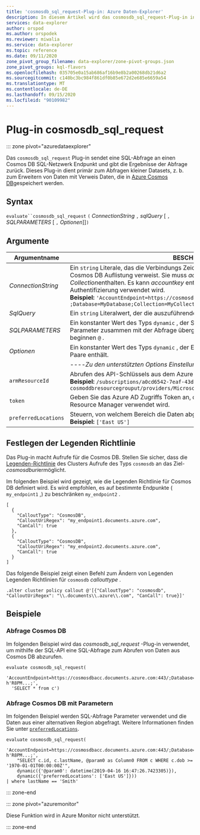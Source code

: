 ```yaml
---
title: 'cosmosdb_sql_request-Plug-in: Azure Daten-Explorer'
description: In diesem Artikel wird das cosmosdb_sql_request-Plug-in in Azure Daten-Explorer beschrieben.
services: data-explorer
author: orspod
ms.author: orspodek
ms.reviewer: miwalia
ms.service: data-explorer
ms.topic: reference
ms.date: 09/11/2020
zone_pivot_group_filename: data-explorer/zone-pivot-groups.json
zone_pivot_groups: kql-flavors
ms.openlocfilehash: 035705e0a15ab686af16b9e8b2a00268db21d6a2
ms.sourcegitcommit: c140bc3bc984f861df0b85e672d2e685e6659a54
ms.translationtype: MT
ms.contentlocale: de-DE
ms.lasthandoff: 09/15/2020
ms.locfileid: "90109982"
---
```

# <a name="cosmosdb_sql_request-plugin"></a>Plug-in cosmosdb_sql_request

::: zone pivot="azuredataexplorer"

Das `cosmosdb_sql_request` Plug-in sendet eine SQL-Abfrage an einen Cosmos DB SQL-Netzwerk Endpunkt und gibt die Ergebnisse der Abfrage zurück. Dieses Plug-in dient primär zum Abfragen kleiner Datasets, z. b. zum Erweitern von Daten mit Verweis Daten, die in [Azure Cosmos DB](/azure/cosmos-db/)gespeichert werden.

## <a name="syntax"></a>Syntax

`evaluate``cosmosdb_sql_request` `(` *ConnectionString* `,` *sqlQuery* [ `,` *SQLPARAMETERS* [ `,` *Optionen*]]`)`

## <a name="arguments"></a>Argumente

|Argumentname | BESCHREIBUNG | Erforderlich/optional | 
|---|---|---|
| *ConnectionString* | Ein `string` Literale, das die Verbindungs Zeichenfolge angibt, die auf die abzufragende Cosmos DB Auflistung verweist. Sie muss *accountendpoint*, *Database*und *Collection*enthalten. Es kann *accountkey* enthalten, wenn ein Hauptschlüssel für die Authentifizierung verwendet wird. <br> **Beispiel:** `'AccountEndpoint=https://cosmosdbacc.documents.azure.com:443/ ;Database=MyDatabase;Collection=MyCollection;AccountKey=' h'R8PM...;'`| Erforderlich |
| *SqlQuery*| Ein `string` Literalwert, der die auszuführende Abfrage angibt. | Erforderlich |
| *SQLPARAMETERS* | Ein konstanter Wert des Typs `dynamic` , der Schlüssel-Wert-Paare enthält, die als Parameter zusammen mit der Abfrage übergeben werden. Parameter Namen müssen mit beginnen `@` . | Optional |
| *Optionen* | Ein konstanter Wert des Typs `dynamic` , der Erweiterte Einstellungen als Schlüssel-Wert-Paare enthält. | Optional |
|| ----*Zu den unterstützten Options Einstellungen gehören:*-----
|      `armResourceId` | Abrufen des API-Schlüssels aus dem Azure Resource Manager <br> **Beispiel:** `/subscriptions/a0cd6542-7eaf-43d2-bbdd-b678a869aad1/resourceGroups/ cosmoddbresourcegrouput/providers/Microsoft.DocumentDb/databaseAccounts/cosmosdbacc`| 
|  `token` | Geben Sie das Azure AD Zugriffs Token an, das für die Authentifizierung beim Azure Resource Manager verwendet wird.
| `preferredLocations` | Steuern, von welchem Bereich die Daten abgefragt werden. <br> **Beispiel:** `['East US']` | |  

## <a name="set-callout-policy"></a>Festlegen der Legenden Richtlinie

Das Plug-in macht Aufrufe für die Cosmos DB. Stellen Sie sicher, dass die [Legenden-Richtlinie](../management/calloutpolicy.md) des Clusters Aufrufe des Typs `cosmosdb` an das Ziel- *cosmosdburi*ermöglicht.

Im folgenden Beispiel wird gezeigt, wie die Legenden Richtlinie für Cosmos DB definiert wird. Es wird empfohlen, es auf bestimmte Endpunkte ( `my_endpoint1` ,) zu beschränken `my_endpoint2` .

```kusto
[
  {
    "CalloutType": "CosmosDB",
    "CalloutUriRegex": "my_endpoint1.documents.azure.com",
    "CanCall": true
  },
  {
    "CalloutType": "CosmosDB",
    "CalloutUriRegex": "my_endpoint2.documents.azure.com",
    "CanCall": true
  }
]
```

Das folgende Beispiel zeigt einen Befehl zum Ändern von Legenden Legenden Richtlinien für `cosmosdb` *callouttype* .

```kusto
.alter cluster policy callout @'[{"CalloutType": "cosmosdb", "CalloutUriRegex": "\\.documents\\.azure\\.com", "CanCall": true}]'
```

## <a name="examples"></a>Beispiele

### <a name="query-cosmos-db"></a>Abfrage Cosmos DB

Im folgenden Beispiel wird das *cosmosdb_sql_request* -Plug-in verwendet, um mithilfe der SQL-API eine SQL-Abfrage zum Abrufen von Daten aus Cosmos DB abzurufen.

```kusto
evaluate cosmosdb_sql_request(
  'AccountEndpoint=https://cosmosdbacc.documents.azure.com:443/;Database=MyDatabase;Collection=MyCollection;AccountKey=' h'R8PM...;',
  'SELECT * from c')
```

### <a name="query-cosmos-db-with-parameters"></a>Abfrage Cosmos DB mit Parametern

Im folgenden Beispiel werden SQL-Abfrage Parameter verwendet und die Daten aus einer alternativen Region abgefragt. Weitere Informationen finden Sie unter [`preferredLocations`](/azure/cosmos-db/tutorial-global-distribution-sql-api?tabs=dotnetv2%2Capi-async#preferred-locations).

```kusto
evaluate cosmosdb_sql_request(
    'AccountEndpoint=https://cosmosdbacc.documents.azure.com:443/;Database=MyDatabase;Collection=MyCollection;AccountKey=' h'R8PM...;',
    "SELECT c.id, c.lastName, @param0 as Column0 FROM c WHERE c.dob >= '1970-01-01T00:00:00Z'",
    dynamic({'@param0': datetime(2019-04-16 16:47:26.7423305)}),
    dynamic({'preferredLocations': ['East US']}))
| where lastName == 'Smith'
```

::: zone-end

::: zone pivot="azuremonitor"

Diese Funktion wird in Azure Monitor nicht unterstützt.

::: zone-end
